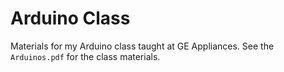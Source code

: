# Arduino Class
Materials for my Arduino class taught at GE Appliances.  See the `Arduinos.pdf` for the class materials.
